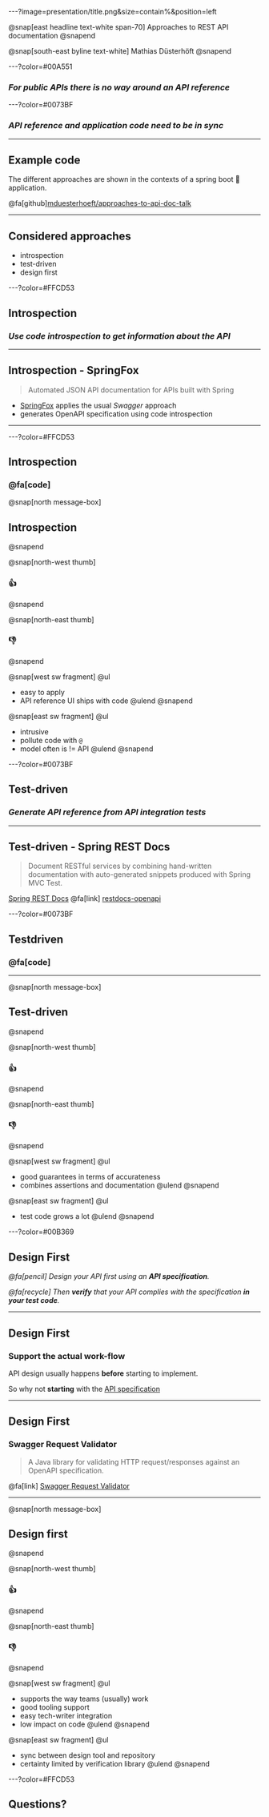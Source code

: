 ---?image=presentation/title.png&size=contain%&position=left

@snap[east headline text-white span-70]
Approaches to REST API documentation
@snapend

@snap[south-east byline text-white] 
Mathias Düsterhöft
@snapend

---?color=#00A551

### _For public APIs there is no way around an API reference_

---?color=#0073BF

### _API reference and application code need to be in sync_

---

## Example code

The different approaches are shown in the contexts of a spring boot 🍃 application. 

@fa[github][mduesterhoeft/approaches-to-api-doc-talk](https://github.com/mduesterhoeft/approaches-to-api-doc-talk)

---

## Considered approaches

- introspection
- test-driven
- design first

---?color=#FFCD53

## Introspection

### _Use code introspection to get information about the API_

---

## Introspection - SpringFox

> Automated JSON API documentation for APIs built with Spring

- [SpringFox](https://springfox.github.io/springfox/) applies the usual _Swagger_ approach
- generates OpenAPI specification using code introspection

---

---?color=#FFCD53

## Introspection

### @fa[code]

@snap[north message-box]
<h2>Introspection</h2>
@snapend

@snap[north-west thumb]
<h3>👍</h3>
@snapend

@snap[north-east thumb]
<h3>👎</h3>
@snapend

@snap[west sw fragment]
@ul[](false)
- easy to apply
- API reference UI ships with code
@ulend
@snapend

@snap[east sw fragment]
@ul[](false)
- intrusive
- pollute code with `@`
- model often is != API
@ulend
@snapend

---?color=#0073BF

## Test-driven

### _Generate API reference from API integration tests_

---

## Test-driven - Spring REST Docs

> Document RESTful services by combining hand-written documentation with auto-generated snippets produced with Spring MVC Test.

[Spring REST Docs](https://spring.io/projects/spring-restdocs) @fa[link] [restdocs-openapi](https://github.com/ePages-de/restdocs-openapi)

---?color=#0073BF

## Testdriven

### @fa[code]

---
@snap[north message-box]
<h2>Test-driven</h2>
@snapend

@snap[north-west thumb]
<h3>👍</h3>
@snapend

@snap[north-east thumb]
<h3>👎</h3>
@snapend

@snap[west sw fragment]
@ul[](false)
- good guarantees in terms of accurateness
- combines assertions and documentation
@ulend
@snapend

@snap[east sw fragment]
@ul[](false)
- test code grows a lot
@ulend
@snapend

---?color=#00B369

## Design First

_@fa[pencil] Design your API first using an **API specification**._

_@fa[recycle] Then **verify** that your API complies with the specification **in your test code**._

---

## Design First 

### Support the actual work-flow

API design usually happens **before** starting to implement.

So why not **starting** with the [API specification](https://next.stoplight.io/mduesterhoeft/rnd-day/)

---

## Design First

### Swagger Request Validator

> A Java library for validating HTTP request/responses against an OpenAPI specification.

@fa[link] [Swagger Request Validator](https://bitbucket.org/atlassian/swagger-request-validator)

---

@snap[north message-box]
<h2>Design first</h2>
@snapend

@snap[north-west thumb]
<h3>👍</h3>
@snapend

@snap[north-east thumb]
<h3>👎</h3>
@snapend

@snap[west sw fragment]
@ul[](false)
- supports the way teams (usually) work
- good tooling support
- easy tech-writer integration
- low impact on code
@ulend
@snapend

@snap[east sw fragment]
@ul[](false)
- sync between design tool and repository
- certainty limited by verification library
@ulend
@snapend

---?color=#FFCD53

## Questions?
